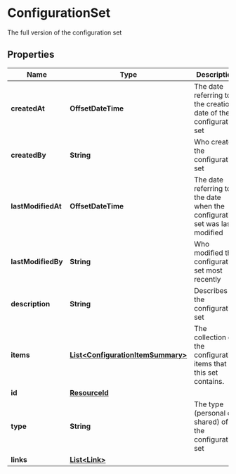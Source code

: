 

# ConfigurationSet

The full version of the configuration set

## Properties

Name | Type | Description | Notes
------------ | ------------- | ------------- | -------------
**createdAt** | **OffsetDateTime** | The date referring to the creation date of the configuration set | 
**createdBy** | **String** | Who created the configuration set | 
**lastModifiedAt** | **OffsetDateTime** | The date referring to the date when the configuration set was last modified | 
**lastModifiedBy** | **String** | Who modified the configuration set most recently | 
**description** | **String** | Describes the configuration set |  [optional]
**items** | [**List&lt;ConfigurationItemSummary&gt;**](ConfigurationItemSummary.md) | The collection of the configuration items that this set contains. |  [optional]
**id** | [**ResourceId**](ResourceId.md) |  | 
**type** | **String** | The type (personal or shared) of the configuration set | 
**links** | [**List&lt;Link&gt;**](Link.md) |  |  [optional]



